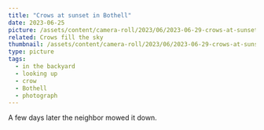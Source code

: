 ```yaml
---
title: "Crows at sunset in Bothell"
date: 2023-06-25
picture: /assets/content/camera-roll/2023/06/2023-06-29-crows-at-sunset-in-bothell/20230630_041216689_iOS.jpg
related: Crows fill the sky
thumbnail: /assets/content/camera-roll/2023/06/2023-06-29-crows-at-sunset-in-bothell/20230630_041216689_iOS-thumbnail.jpg
type: picture
tags:
  - in the backyard
  - looking up
  - crow
  - Bothell  
  - photograph
---
```

A few days later the neighbor mowed it down.